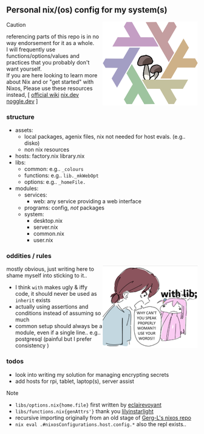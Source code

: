 <h2 align="left">Personal nix/(os) config for my system(s)</h2>
<img align="right" src="./assets/pridemushienix.png" width="250"/>

> [!CAUTION]
> referencing parts of this repo is in no way endorsement for it as a whole. <br>
> I will frequently use functions/options/values and practices that you probably don't want yourself. <br>
> If you are here looking to learn more about Nix and or "get started" with Nixos, Please use these resources instead, [ [official wiki](https://wiki.nixos.org/) [nix.dev](https://nix.dev/) [noggle.dev](https://noogle.dev/) ]

### structure
- assets:
    - local packages, agenix files, nix not needed for host evals. (e.g.. disko)
    - non nix resources
- hosts:
    factory.nix
    library.nix
- libs:
    - common: e.g.. `_colours`
    - functions: e.g.. `lib._mkWebOpt`
    - options: e.g.. `_homeFile.`
- modules:
    - services:
        - web: any service providing a web interface
    - programs: config, _not_ packages
    - system:
      - desktop.nix
      - server.nix
      - common.nix
      - user.nix

### oddities / rules
<img align="right" src="./assets/fuckwith.png" width="250"/>
mostly obvious, just writing here to shame myself into sticking to it..

- I think `with` makes ugly & iffy code, it should never be used as `inherit` exists
- actually using assertions and conditions instead of assuming so much
- common setup should always be a module, even if a single line.. e.g.. postgresql (painful but I prefer consistency )

### todos
- look into writing my solution for managing encrypting secrets
- add hosts for rpi, tablet, laptop(s), server assist

> [!NOTE]
> - `libs/options.nix{home.file}` first written by [eclairevoyant](https://github.com/eclairevoyant)
> - `libs/functions.nix{genAttrs'}` thank you [lilyinstarlight](https://github.com/lilyinstarlight)
> - recursive importing originally from an old stage of [Gerg-L's nixos repo](https://github.com/Gerg-L/nixos)
> - `nix eval .#nixosConfigurations.host.config.*` also the repl exists..
